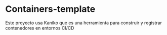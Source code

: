 # Containers-template
 Este proyecto usa Kaniko que es una herramienta para construir y registrar contenedores en entornos CI/CD

